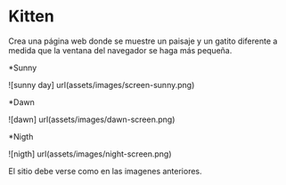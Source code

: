 # Kitten 

Crea una página web donde se muestre un paisaje y un gatito diferente a medida que la ventana del navegador se haga más pequeña.

*Sunny

![sunny day] url(assets/images/screen-sunny.png)

*Dawn

![dawn] url(assets/images/dawn-screen.png)

*Nigth 

![nigth] url(assets/images/night-screen.png)

El sitio debe verse como en las imagenes anteriores.

